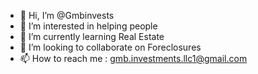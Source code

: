- 👋 Hi, I’m @Gmbinvests
- 👀 I’m interested in helping people
- 🌱 I’m currently learning Real Estate
- 💞️ I’m looking to collaborate on Foreclosures 
- 📫 How to reach me : gmb.investments.llc1@gmail.com

<!---
Gmbinvests/Gmbinvests is a ✨ special ✨ repository because its `README.md` (this file) appears on your GitHub profile.
You can click the Preview link to take a look at your changes.
--->
